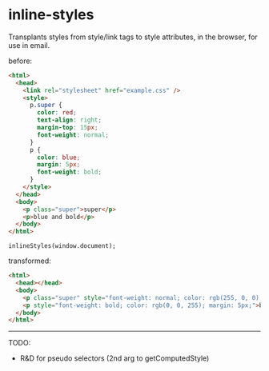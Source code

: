 inline-styles
=============

Transplants styles from style/link tags to style attributes, in the browser, for use in email.

before:
```html
<html>
  <head>
    <link rel="stylesheet" href="example.css" />
    <style>
      p.super {
        color: red;
        text-align: right;
        margin-top: 15px;
        font-weight: normal;
      }
      p {
        color: blue;
        margin: 5px;
        font-weight: bold;
      }
    </style>
  </head>
  <body>
    <p class="super">super</p>
    <p>blue and bold</p>
  </body>
</html>
```

`inlineStyles(window.document);`

transformed:
```html
<html>
  <head></head>
  <body>
    <p class="super" style="font-weight: normal; color: rgb(255, 0, 0); text-align: right; margin: 15px 5px 5px;">super</p>
    <p style="font-weight: bold; color: rgb(0, 0, 255); margin: 5px;">blue and bold</p>
  </body>
</html>
```


-----------------------------------------------
TODO:

* R&D for pseudo selectors (2nd arg to getComputedStyle)
